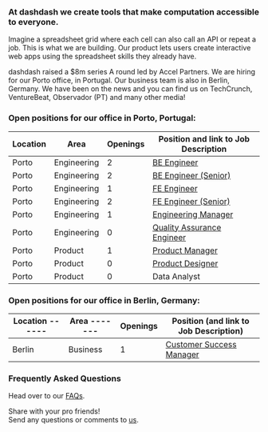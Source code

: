 ### At dashdash we create tools that make computation accessible to everyone.

Imagine a spreadsheet grid where each cell can also call an API or repeat a job. This is what we are building. Our product lets users create interactive web apps using the spreadsheet skills they already have. 

dashdash raised a $8m series A round led by Accel Partners. We are hiring for our Porto office, in Portugal. Our business team is also in Berlin, Germany. We have been on the news and you can find us on TechCrunch, VentureBeat, Observador (PT) and many other media!

### Open positions for our office in Porto, Portugal:

| Location        | Area         | Openings | Position and link to Job Description |
| --------------- | ------------ | -------- | --------------- |
| Porto           | Engineering  | 2        | [BE Engineer](/job%20descriptions/BE%20engineer_Porto.md) |
| Porto           | Engineering  | 2        | [BE Engineer (Senior)](/job%20descriptions/BE%20engineer%20(senior)_Porto.md) |
| Porto           | Engineering  | 1        | [FE Engineer](/job%20descriptions/FE%20engineer_Porto.md) |
| Porto           | Engineering  | 2        | [FE Engineer (Senior)](/job%20descriptions/FE%20engineer%20(senior)_Porto.md) |
| Porto           | Engineering  | 1        | [Engineering Manager](/job%20descriptions/Engineering%20Manager_Porto.md) |
| Porto           | Engineering  | 0        | [Quality Assurance Engineer](/job%20descriptions/QA%20Engineer.md) |
| Porto           | Product      | 1        | [Product Manager](/job%20descriptions/Product%20Manager_Porto.md) |
| Porto           | Product      | 0        | [Product Designer](/job%20descriptions/Product%20Designer.md) |
| Porto           | Product      | 0        | Data Analyst |


### Open positions for our office in Berlin, Germany:

| Location ------ | Area ------- | Openings | Position (and link to Job Description) |
| --------------- | ------------ | -------- | --------------- |
| Berlin          | Business     | 1        | [Customer Success Manager](/job%20descriptions/Community%20Manager%20-%20Content%20Marketing%20Manager_Berlin.md) |


### Frequently Asked Questions
Head over to our [FAQs](/FAQs.md).

Share with your pro friends!  
Send any questions or comments to [us](mailto:join@dashdash.com).
